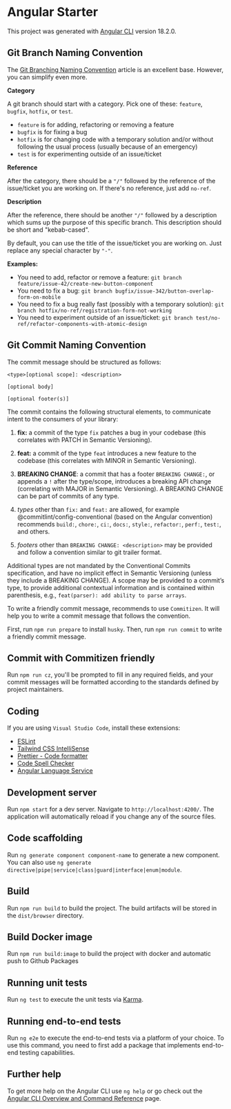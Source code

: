 # Angular Starter

This project was generated with [Angular CLI](https://github.com/angular/angular-cli) version 18.2.0.

## Git Branch Naming Convention

The [Git Branching Naming Convention](https://dev.to/couchcamote/git-branching-name-convention-cch) article is an excellent base.
However, you can simplify even more.

**Category**

A git branch should start with a category. Pick one of these: `feature`, `bugfix`, `hotfix`, or `test`.

- `feature` is for adding, refactoring or removing a feature
- `bugfix` is for fixing a bug
- `hotfix` is for changing code with a temporary solution and/or without following the usual process (usually because of an emergency)
- `test` is for experimenting outside of an issue/ticket

**Reference**

After the category, there should be a `"/"` followed by the reference of the issue/ticket you are working on. If there's no reference, just add `no-ref`.

**Description**

After the reference, there should be another `"/"` followed by a description which sums up the purpose of this specific branch. This description should be short and "kebab-cased".

By default, you can use the title of the issue/ticket you are working on. Just replace any special character by `"-"`.

**Examples:**

- You need to add, refactor or remove a feature: `git branch feature/issue-42/create-new-button-component`
- You need to fix a bug: `git branch bugfix/issue-342/button-overlap-form-on-mobile`
- You need to fix a bug really fast (possibly with a temporary solution): `git branch hotfix/no-ref/registration-form-not-working`
- You need to experiment outside of an issue/ticket: `git branch test/no-ref/refactor-components-with-atomic-design`

## Git Commit Naming Convention

The commit message should be structured as follows:

```
<type>[optional scope]: <description>

[optional body]

[optional footer(s)]
```

The commit contains the following structural elements, to communicate intent to the consumers of your library:

1. **fix:** a commit of the type `fix` patches a bug in your codebase (this correlates with PATCH in Semantic Versioning).

2. **feat:** a commit of the type `feat` introduces a new feature to the codebase (this correlates with MINOR in Semantic Versioning).

3. **BREAKING CHANGE**: a commit that has a footer `BREAKING CHANGE:`, or appends a `!` after the type/scope, introduces a breaking API change (correlating with MAJOR in Semantic Versioning). A BREAKING CHANGE can be part of commits of any type.

4. _types_ other than `fix:` and `feat:` are allowed, for example @commitlint/config-conventional (based on the Angular convention) recommends `build:`, `chore:`, `ci:`, `docs:`, `style:`, `refactor:`, `perf:`, `test:`, and others.

5. _footers_ other than `BREAKING CHANGE: <description>` may be provided and follow a convention similar to git trailer format.

Additional types are not mandated by the Conventional Commits specification, and have no implicit effect in Semantic Versioning (unless they include a BREAKING CHANGE). A scope may be provided to a commit’s type, to provide additional contextual information and is contained within parenthesis, e.g., `feat(parser): add ability to parse arrays`.

To write a friendly commit message, recommends to use `Commitizen`. It will help you to write a commit message that follows the convention.

First, run `npm run prepare` to install `husky`. Then, run `npm run commit` to write a friendly commit message.

## Commit with Commitizen friendly

Run `npm run cz`, you'll be prompted to fill in any required fields, and your commit messages will be formatted according to the standards defined by project maintainers.

## Coding

If you are using `Visual Studio Code`, install these extensions:

- [ESLint](https://marketplace.visualstudio.com/items?itemName=dbaeumer.vscode-eslint)
- [Tailwind CSS IntelliSense](https://marketplace.visualstudio.com/items?itemName=bradlc.vscode-tailwindcss)
- [Prettier - Code formatter](https://marketplace.visualstudio.com/items?itemName=esbenp.prettier-vscode)
- [Code Spell Checker](https://marketplace.visualstudio.com/items?itemName=streetsidesoftware.code-spell-checker)
- [Angular Language Service](https://marketplace.visualstudio.com/items?itemName=Angular.ng-template)

## Development server

Run `npm start` for a dev server. Navigate to `http://localhost:4200/`. The application will automatically reload if you change any of the source files.

## Code scaffolding

Run `ng generate component component-name` to generate a new component. You can also use `ng generate directive|pipe|service|class|guard|interface|enum|module`.

## Build

Run `npm run build` to build the project. The build artifacts will be stored in the `dist/browser` directory.

## Build Docker image

Run `npm run build:image` to build the project with docker and automatic push to Github Packages

## Running unit tests

Run `ng test` to execute the unit tests via [Karma](https://karma-runner.github.io).

## Running end-to-end tests

Run `ng e2e` to execute the end-to-end tests via a platform of your choice. To use this command, you need to first add a package that implements end-to-end testing capabilities.

## Further help

To get more help on the Angular CLI use `ng help` or go check out the [Angular CLI Overview and Command Reference](https://angular.io/cli) page.
